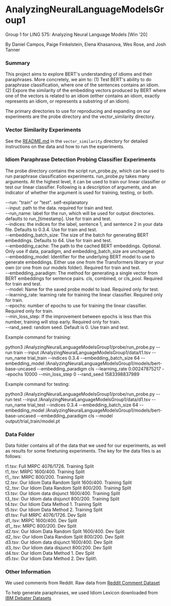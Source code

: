 # AnalyzingNeuralLanguageModelsGroup1
Group 1 for LING 575: Analyzing Neural Language Models [Win '20] 

By Daniel Campos, Paige Finkelstein, Elena Khasanova, Wes Rose, and Josh Tanner

### Summary

This project aims to explore BERT's understanding of idioms and their paraphrases. More concretely, we aim to:
(1) Test BERT's ability to do paraphrase classification, where one of the sentences contains an idiom.
(2) Expore the similarity of the embedding vectors produced by BERT where one of the vectors is related to an idiom (either contains an idiom, exactly represents an idiom, or represents a substring of an idiom).

The primary directories to use for reproducing and expanding on our experiments are the probe directory and the vector_similarity directory.

### Vector Similarity Experiments 
See the [README.md](https://github.com/spacemanidol/AnalyzingNeuralLanguageModelsGroup1/tree/master/vector_similarity) in the `vector_similarity` directory for detailed instructions on the data and how to run the experiments.

### Idiom Paraphrase Detection Probing Classifier Experiments

The probe directory contains the script run_probe.py, which can be used to run paraphrase classification experiments. run_probe.py takes many arguments. At the highest level, it can be used to train our linear classifier or test our linear classifier. Following is a description of arguments, and an indicator of whether the argument is used for training, testing, or both.

--run: "train" or "test". self-explanatory\
--input: path to the data. required for train and test.\
--run_name: label for the run, which will be used for output directories. defaults to run_[timestamp]. Use for train and test.\
--indices: the indices for the label, sentence 1, and sentence 2 in your data file. Defaults to 0.3.4. Use for train and test.\
--embedding_batch_size: The size of the batch for generating BERT embeddings. Defaults to 64. Use for train and test.\
--embedding_cache: The path to the cached BERT embeddings. Optional. Only use if data, paradigm, and embedding_batch_size are unchanged.\
--embedding_model: Identifier for the underlying BERT model to use to generate embeddings. Either use one from the Transformers library or your own (or one from our models folder). Required for train and test.\
--embedding_paradigm: The method for generating a single vector from BERT embeddings for sentence pairs. cls, combined, or cls_pool. Required for train and test.\
--model: Name for the saved probe model to load. Required only for test.\
--learning_rate: learning rate for training the linear classifier. Required only for train.\
--epochs: number of epochs to use for training the linear classifier. Required only for train.\
--min_loss_step: If the improvement between epochs is less than this number, training will stop early. Required only for train.\
--rand_seed: random seed. Default is 0. Use train and test.

Example command for training:

python3 /AnalyzingNeuralLanguageModelsGroup1/probe/run_probe.py --run train --input /AnalyzingNeuralLanguageModelsGroup1/data/t1.tsv --run_name trial_train --indices 0.3.4 --embedding_batch_size 64 --embedding_model /AnalyzingNeuralLanguageModelsGroup1/models/bert-base-uncased --embedding_paradigm cls --learning_rate 0.00247875217 --epochs 10000 --min_loss_step 0 --rand_seed 1583398837989

Example command for testing:

python3 /AnalyzingNeuralLanguageModelsGroup1/probe/run_probe.py --run test --input /AnalyzingNeuralLanguageModelsGroup1/data/d1.tsv --run_name trial_test --indices 0.3.4 --embedding_batch_size 64 --embedding_model /AnalyzingNeuralLanguageModelsGroup1/models/bert-base-uncased --embedding_paradigm cls --model output/trial_train/model.pt

### Data Folder

Data folder contains all of the data that we used for our experiments, as well as results for some finetuning experiments. The key for the data files is as follows:

t1.tsv: Full MRPC 4076/1726. Training Split\
t1,.tsv: MRPC 1600/400. Training Split\
t1,,.tsv: MRPC 800/200. Training Split\
t2.tsv: Our Idiom Data Random Split 1600/400. Training Split\
t2,.tsv: Our Idiom Data Random Split 800/200. Training Split\
t3.tsv: Our Idiom data disjunct 1600/400. Training Split\
t3,.tsv: Our Idiom data disjunct 800/200. Training Split\
t4.tsv: Our Idiom Data Method 1. Training Split\
t5.tsv: Our Idiom Data Method 2. Training Split\
d1.tsv: Full MRPC 4076/1726. Dev Split\
d1,.tsv: MRPC 1600/400. Dev Split\
d1,,.tsv: MRPC 800/200. Dev Split\
d2.tsv: Our Idiom Data Random Split 1600/400. Dev Split\
d2,.tsv: Our Idiom Data Random Split 800/200. Dev Split\
d3.tsv: Our Idiom data disjunct 1600/400. Dev Split\
d3,.tsv: Our Idiom data disjunct 800/200. Dev Split\
d4.tsv: Our Idiom Data Method 1. Dev Split\
d5.tsv: Our Idiom Data Method 2. Dev Split\

### Other Information

We used comments from Reddit. Raw data from [Reddit Comment Dataset](https://files.pushshift.io/reddit/comments/)

To help generate paraphrases, we used Idiom Lexicon downloaded from [IBM Debater Datasets](https://www.bing.com/search?q=project+debater+datasets&PC=U316&FORM=CHROMN)

